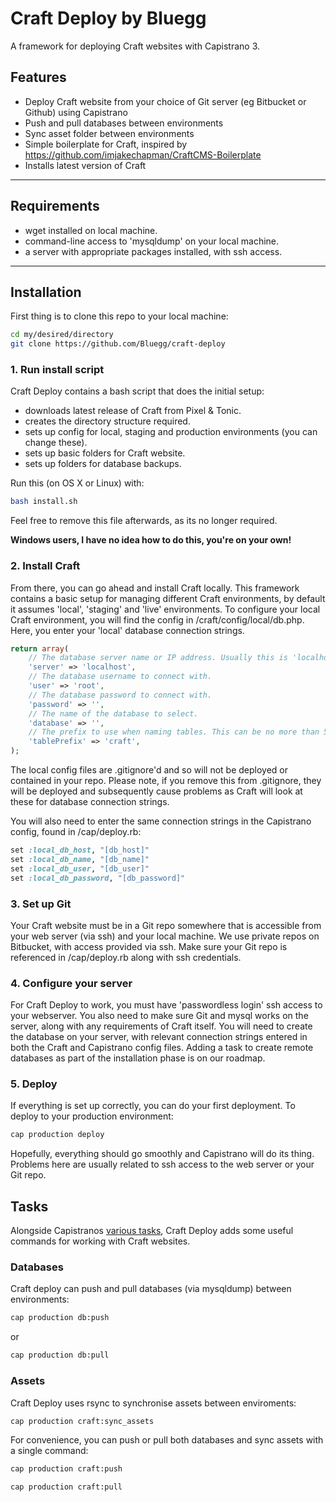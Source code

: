 # Craft Deploy by Bluegg

A framework for deploying Craft websites with Capistrano 3. 

## Features

- Deploy Craft website from your choice of Git server (eg Bitbucket or Github) using Capistrano
- Push and pull databases between environments
- Sync asset folder between environments
- Simple boilerplate for Craft, inspired by https://github.com/imjakechapman/CraftCMS-Boilerplate
- Installs latest version of Craft

- - -

## Requirements

- wget installed on local machine.
- command-line access to 'mysqldump' on your local machine.
- a server with appropriate packages installed, with ssh access.

- - -

## Installation

First thing is to clone this repo to your local machine:

```sh
cd my/desired/directory
git clone https://github.com/Bluegg/craft-deploy
```

### 1. Run install script

Craft Deploy contains a bash script that does the initial setup:

- downloads latest release of Craft from Pixel & Tonic.
- creates the directory structure required.
- sets up config for local, staging and production environments (you can change these).
- sets up basic folders for Craft website.
- sets up folders for database backups.

Run this (on OS X or Linux) with:

```sh
bash install.sh
```

Feel free to remove this file afterwards, as its no longer required. 

**Windows users, I have no idea how to do this, you're on your own!**

### 2. Install Craft 

From there, you can go ahead and install Craft locally. This framework contains a basic setup for managing different Craft environments, by default it assumes 'local', 'staging' and 'live' environments. To configure your local Craft environment, you will find the config in /craft/config/local/db.php. Here, you enter your 'local' database connection strings.

```php
return array(
	// The database server name or IP address. Usually this is 'localhost' or '127.0.0.1'.
	'server' => 'localhost',
	// The database username to connect with.
	'user' => 'root',
	// The database password to connect with.
	'password' => '',
	// The name of the database to select.
	'database' => '',
	// The prefix to use when naming tables. This can be no more than 5 characters.
	'tablePrefix' => 'craft',
);
```

The local config files are .gitignore'd and so will not be deployed or contained in your repo. Please note, if you remove this from .gitignore, they will be deployed and subsequently cause problems as Craft will look at these for database connection strings.

You will also need to enter the same connection strings in the Capistrano config, found in /cap/deploy.rb:

```ruby
set :local_db_host, "[db_host]"
set :local_db_name, "[db_name]"
set :local_db_user, "[db_user]"
set :local_db_password, "[db_password]"
```

### 3. Set up Git

Your Craft website must be in a Git repo somewhere that is accessible from your web server (via ssh) and your local machine. We use private repos on Bitbucket, with access provided via ssh. Make sure your Git repo is referenced in /cap/deploy.rb along with ssh credentials.

### 4. Configure your server

For Craft Deploy to work, you must have 'passwordless login' ssh access to your webserver. You also need to make sure Git and mysql works on the server, along with any requirements of Craft itself. You will need to create the database on your server, with relevant connection strings entered in both the Craft and Capistrano config files. Adding a task to create remote databases as part of the installation phase is on our roadmap.

### 5. Deploy

If everything is set up correctly, you can do your first deployment. To deploy to your production environment:

```sh
cap production deploy
```

Hopefully, everything should go smoothly and Capistrano will do its thing. Problems here are usually related to ssh access to the web server or your Git repo.

## Tasks

Alongside Capistranos [various tasks](http://capistranorb.com/), Craft Deploy adds some useful commands for working with Craft websites.

### Databases

Craft deploy can push and pull databases (via mysqldump) between environments:

```sh
cap production db:push
```

or

```sh
cap production db:pull
```

### Assets

Craft Deploy uses rsync to synchronise assets between enviroments:

```sh
cap production craft:sync_assets
```

For convenience, you can push or pull both databases and sync assets with a single command:

```sh
cap production craft:push
```

```sh
cap production craft:pull
```
